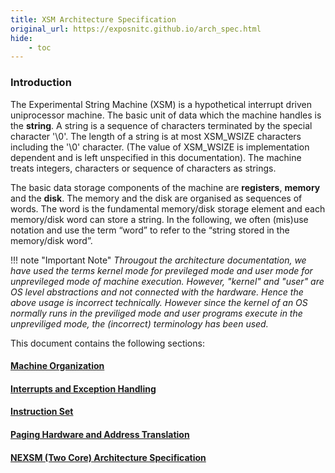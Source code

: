```yaml
---
title: XSM Architecture Specification
original_url: https://exposnitc.github.io/arch_spec.html
hide: 
    - toc
---
```


### Introduction

The Experimental String Machine (XSM) is a hypothetical interrupt driven uniprocessor machine. The basic unit of data which the machine handles is the **string**. A string is a sequence of characters terminated by the special character '\\0'. The length of a string is at most XSM\_WSIZE characters including the '\\0' character. (The value of XSM\_WSIZE is implementation dependent and is left unspecified in this documentation). The machine treats integers, characters or sequence of characters as strings.

The basic data storage components of the machine are **registers**, **memory** and the **disk**. The memory and the disk are organised as sequences of words. The word is the fundamental memory/disk storage element and each memory/disk word can store a string. In the following, we often (mis)use notation and use the term “word” to refer to the “string stored in the memory/disk word”.

!!! note "Important Note"
    _Througout the architecture documentation, we have used the terms kernel mode for previleged mode and user mode for unprevileged mode of machine execution. However, "kernel" and "user" are OS level abstractions and not connected with the hardware. Hence the above usage is incorrect technically. However since the kernel of an OS normally runs in the previliged mode and user programs execute in the unpreviliged mode, the (incorrect) terminology has been used._

This document contains the following sections:

#### [Machine Organization](machine-organization.md)
#### [Interrupts and Exception Handling](interrupts-exception-handling.md)
#### [Instruction Set](instruction-set.md)
#### [Paging Hardware and Address Translation](paging-hardware.md)
#### [NEXSM (Two Core) Architecture Specification](nexsm.md)